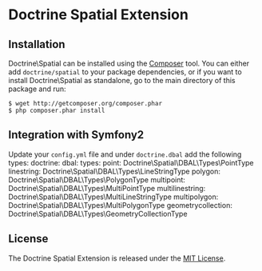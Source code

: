 Doctrine Spatial Extension
==========================

Installation
------------

Doctrine\Spatial can be installed using the [Composer](http://packagist.org/) tool. You can either add `doctrine/spatial` to your package dependencies, or if you want to install Doctrine\Spatial as standalone, go to the main directory of this package and run:

    $ wget http://getcomposer.org/composer.phar
    $ php composer.phar install
    
Integration with Symfony2
-------------------------

Update your `config.yml` file and under `doctrine.dbal` add the following types:
    doctrine:
        dbal:
            types:
                point:              Doctrine\Spatial\DBAL\Types\PointType
                linestring:         Doctrine\Spatial\DBAL\Types\LineStringType
                polygon:            Doctrine\Spatial\DBAL\Types\PolygonType
                multipoint:         Doctrine\Spatial\DBAL\Types\MultiPointType
                multilinestring:    Doctrine\Spatial\DBAL\Types\MultiLineStringType
                multipolygon:       Doctrine\Spatial\DBAL\Types\MultiPolygonType
                geometrycollection: Doctrine\Spatial\DBAL\Types\GeometryCollectionType


License
-------

The Doctrine Spatial Extension is released under the [MIT License](https://github.com/jsor/doctrine-spatial/blob/master/LICENSE).
